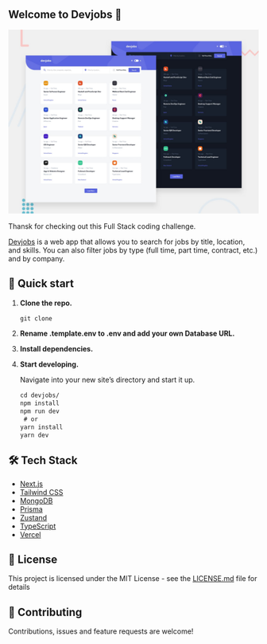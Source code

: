 ## Welcome to Devjobs 👋

![Design preview for the Devjobs web app coding challenge](./preview.jpg)




Thansk for checking out this Full Stack coding challenge.

[Devjobs](https://devjobs-kappa.vercel.app/) is a web app that allows you to search for jobs by title, location, and skills. You can also filter jobs by type (full time, part time, contract, etc.) and by company.


## 🚀 Quick start

1.  **Clone the repo.**

    ```shell
    git clone
    ```
2.  **Rename .template.env to .env and add your own Database URL.**
3.  **Install dependencies.**
4.  **Start developing.**

    Navigate into your new site’s directory and start it up.

    ```shell
    cd devjobs/
    npm install
    npm run dev
     # or 
    yarn install
    yarn dev
    ```

## 🛠️ Tech Stack 

- [Next.js](https://nextjs.org/)
- [Tailwind CSS](https://tailwindcss.com/)
- [MongoDB](https://www.mongodb.com/)
- [Prisma](https://www.prisma.io/)
- [Zustand](https://docs.pmnd.rs/zustand/getting-started/introduction)
- [TypeScript](https://www.typescriptlang.org/)
- [Vercel](https://vercel.com/)



## 📝 License

This project is licensed under the MIT License - see the [LICENSE.md](LICENSE.md) file for details

## 🤝 Contributing

Contributions, issues and feature requests are welcome!

